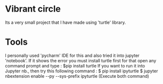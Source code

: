 # Vibrant circle

  Its a very small project that I have made using 'turtle' library.
  
# Tools 

  I personally used 'pycharm' IDE for this and also tried it into jupyter 'notebook'.
  If it shows the error you must install turtle first for that open any command prompt and type : $pip install turtle
  If you want to run it into Jupyter nb., then try this following command : 
  $ pip install ipyturtle 
  $ jupyter nbextension enable --py --sys-prefix ipyturtle
  (Execute both command)
